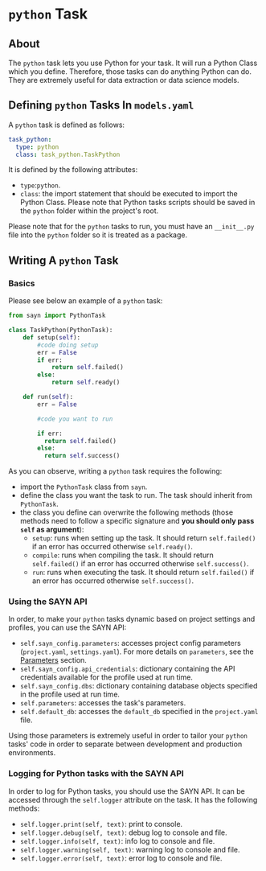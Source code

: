 # `python` Task

## About

The `python` task lets you use Python for your task. It will run a Python Class which you define. Therefore, those tasks can do anything Python can do. They are extremely useful for data extraction or data science models.

## Defining `python` Tasks In `models.yaml`

A `python` task is defined as follows:

```yaml
task_python:
  type: python
  class: task_python.TaskPython
```

It is defined by the following attributes:

- `type`:`python`.
- `class`: the import statement that should be executed to import the Python Class. Please note that Python tasks scripts should be saved in the `python` folder within the project's root.

Please note that for the `python` tasks to run, you must have an `__init__.py` file into the `python` folder so it is treated as a package.

## Writing A `python` Task

### Basics

Please see below an example of a `python` task:

``` python
from sayn import PythonTask

class TaskPython(PythonTask):
    def setup(self):
        #code doing setup
        err = False
        if err:
            return self.failed()
        else:
            return self.ready()

    def run(self):
        err = False

        #code you want to run

        if err:
          return self.failed()
        else:
          return self.success()
```

As you can observe, writing a `python` task requires the following:

* import the `PythonTask` class from `sayn`.
* define the class you want the task to run. The task should inherit from `PythonTask`.
* the class you define can overwrite the following methods (those methods need to follow a specific signature and **you should only pass `self` as argument**):
    * `setup`: runs when setting up the task. It should return `self.failed()` if an error has occurred otherwise `self.ready()`.
    * `compile`: runs when compiling the task. It should return `self.failed()` if an error has occurred otherwise `self.success()`.
    * `run`: runs when executing the task. It should return `self.failed()` if an error has occurred otherwise `self.success()`.

### Using the SAYN API

In order, to make your `python` tasks dynamic based on project settings and profiles, you can use the SAYN API:

- `self.sayn_config.parameters`: accesses project config parameters (`project.yaml`, `settings.yaml`). For more details on `parameters`, see the [Parameters](../parameters.md) section.
- `self.sayn_config.api_credentials`: dictionary containing the API credentials available for the profile used at run time.
- `self.sayn_config.dbs`: dictionary containing database objects specified in the profile used at run time.
- `self.parameters`: accesses the task's parameters.
- `self.default_db`: accesses the `default_db` specified in the `project.yaml` file.

Using those parameters is extremely useful in order to tailor your `python` tasks' code in order to separate between development and production environments.

### Logging for Python tasks with the SAYN API

In order to log for Python tasks, you should use the SAYN API. It can be accessed through the `self.logger` attribute on the task. It has the following methods:

* `self.logger.print(self, text)`: print to console.
* `self.logger.debug(self, text)`: debug log to console and file.
* `self.logger.info(self, text)`: info log to console and file.
* `self.logger.warning(self, text)`: warning log to console and file.
* `self.logger.error(self, text)`: error log to console and file.
